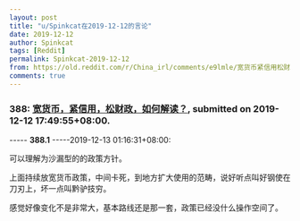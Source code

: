 ```yaml
---
layout: post
title: "u/Spinkcat在2019-12-12的言论"
date: 2019-12-12
author: Spinkcat
tags: [Reddit]
permalink: Spinkcat-2019-12-12
from: https://old.reddit.com/r/China_irl/comments/e9lmle/宽货币紧信用松财政如何解读/
comments: true
---
```


### 388: [宽货币，紧信用，松财政，如何解读？](https://old.reddit.com/r/China_irl/comments/e9lmle/宽货币紧信用松财政如何解读/), submitted on 2019-12-12 17:49:55+08:00.

----- __388.1__ -----2019-12-13 01:16:31+08:00:

可以理解为沙漏型的的政策方针。

上面持续放宽货币政策，中间卡死，到地方扩大使用的范畴，说好听点叫好钢使在刀刃上，坏一点叫黔驴技穷。

感觉好像变化不是非常大，基本路线还是那一套，政策已经没什么操作空间了。

